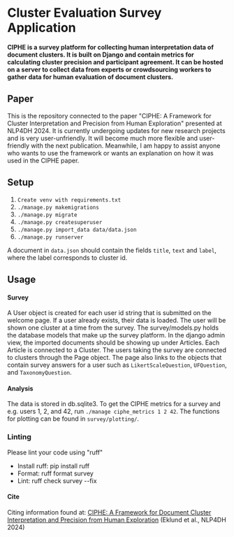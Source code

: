 # Cluster Evaluation Survey Application

**CIPHE is a survey platform for collecting human interpretation data of document clusters. It is built on Django and contain metrics for calculating cluster precision and participant agreement. It can be hosted on a server to collect data from experts or crowdsourcing workers to gather data for human evaluation of document clusters.**


## Paper
This is the repository connected to the paper "CIPHE: A Framework for Cluster Interpretation and Precision from Human Exploration" presented at NLP4DH 2024. It is currently undergoing updates for new research projects and is very user-unfriendly. It will become much more flexible and user-friendly with the next publication. Meanwhile, I am happy to assist anyone who wants to use the framework or wants an explanation on how it was used in the CIPHE paper.


## Setup
1. `Create venv with requirements.txt`
2. `./manage.py makemigrations`
3. `./manage.py migrate`
4. `./manage.py createsuperuser`
5. `./manage.py import_data data/data.json`
6. `./manage.py runserver`

A document in `data.json` should contain the fields `title`, `text` and `label`, where the label corresponds to cluster id.

## Usage
#### Survey
A User object is created for each user id string that is submitted on the welcome page. If a user already exists, their data is loaded. The user will be shown one cluster at a time from the survey. The survey/models.py holds the database models that make up the survey platform. In the django admin view, the imported documents should be showing up under Articles. Each Article is connected to a Cluster. The users taking the survey are connected to clusters through the Page object. The page also links to the objects that contain survey answers for a user such as `LikertScaleQuestion`, `UFQuestion`, and `TaxonomyQuestion`.

#### Analysis
The data is stored in db.sqlite3. To get the CIPHE metrics for a survey and e.g. users 1, 2, and 42, run `./manage ciphe_metrics 1 2 42`.
The functions for plotting can be found in `survey/plotting/`.


### Linting
Please lint your code using "ruff"
* Install ruff: pip install ruff
* Format: ruff format survey
* Lint: ruff check survey --fix


#### Cite
Citing information found at:
[CIPHE: A Framework for Document Cluster Interpretation and Precision from Human Exploration](https://aclanthology.org/2024.nlp4dh-1.52) (Eklund et al., NLP4DH 2024)
